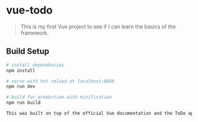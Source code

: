 # vue-todo

> This is my first Vue project to see if I can learn the basics of the framework.

## Build Setup

``` bash
# install dependencies
npm install

# serve with hot reload at localhost:8080
npm run dev

# build for production with minification
npm run build

This was built on top of the official Vue documentation and the ToDo app example featured in the framework's website.
